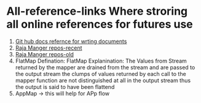# All-reference-links Where stroring all online references for futures use
1. [Git hub docs refernce for wrting documents](https://docs.github.com/en/get-started/writing-on-github/getting-started-with-writing-and-formatting-on-github/basic-writing-and-formatting-syntax)
2. [Raja Manger repos-recent](https://github.com/rajadileepkolli)
3. [Raja Manger repos-old](https://github.com/rajadilipkolli)
4. FlatMap Defination: FlatMap Explanination: The Values from Stream returned by the mapper are drained from the stream and are passed to the output stream the clumps of values returned by each call to the mapper function are not distinguished at all in the output stream thus the output is said to have been flattend
5. AppMap  -> this will help for APp flow 
